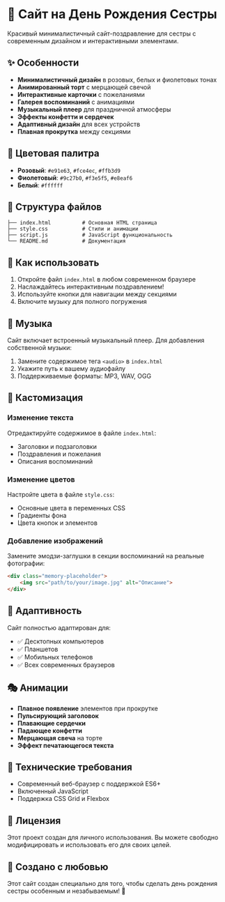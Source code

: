 # 🎂 Сайт на День Рождения Сестры

Красивый минималистичный сайт-поздравление для сестры с современным дизайном и интерактивными элементами.

## ✨ Особенности

- **Минималистичный дизайн** в розовых, белых и фиолетовых тонах
- **Анимированный торт** с мерцающей свечой
- **Интерактивные карточки** с пожеланиями
- **Галерея воспоминаний** с анимациями
- **Музыкальный плеер** для праздничной атмосферы
- **Эффекты конфетти и сердечек**
- **Адаптивный дизайн** для всех устройств
- **Плавная прокрутка** между секциями

## 🎨 Цветовая палитра

- **Розовый**: `#e91e63`, `#fce4ec`, `#ffb3d9`
- **Фиолетовый**: `#9c27b0`, `#f3e5f5`, `#e8eaf6`
- **Белый**: `#ffffff`

## 📁 Структура файлов

```
├── index.html          # Основная HTML страница
├── style.css           # Стили и анимации
├── script.js           # JavaScript функциональность
└── README.md           # Документация
```

## 🚀 Как использовать

1. Откройте файл `index.html` в любом современном браузере
2. Наслаждайтесь интерактивным поздравлением!
3. Используйте кнопки для навигации между секциями
4. Включите музыку для полного погружения

## 🎵 Музыка

Сайт включает встроенный музыкальный плеер. Для добавления собственной музыки:

1. Замените содержимое тега `<audio>` в `index.html`
2. Укажите путь к вашему аудиофайлу
3. Поддерживаемые форматы: MP3, WAV, OGG

## 🎨 Кастомизация

### Изменение текста
Отредактируйте содержимое в файле `index.html`:
- Заголовки и подзаголовки
- Поздравления и пожелания
- Описания воспоминаний

### Изменение цветов
Настройте цвета в файле `style.css`:
- Основные цвета в переменных CSS
- Градиенты фона
- Цвета кнопок и элементов

### Добавление изображений
Замените эмодзи-заглушки в секции воспоминаний на реальные фотографии:
```html
<div class="memory-placeholder">
    <img src="path/to/your/image.jpg" alt="Описание">
</div>
```

## 📱 Адаптивность

Сайт полностью адаптирован для:
- ✅ Десктопных компьютеров
- ✅ Планшетов
- ✅ Мобильных телефонов
- ✅ Всех современных браузеров

## 🎭 Анимации

- **Плавное появление** элементов при прокрутке
- **Пульсирующий заголовок**
- **Плавающие сердечки**
- **Падающее конфетти**
- **Мерцающая свеча** на торте
- **Эффект печатающегося текста**

## 🔧 Технические требования

- Современный веб-браузер с поддержкой ES6+
- Включенный JavaScript
- Поддержка CSS Grid и Flexbox

## 📄 Лицензия

Этот проект создан для личного использования. Вы можете свободно модифицировать и использовать его для своих целей.

## 💝 Создано с любовью

Этот сайт создан специально для того, чтобы сделать день рождения сестры особенным и незабываемым! 🎉
